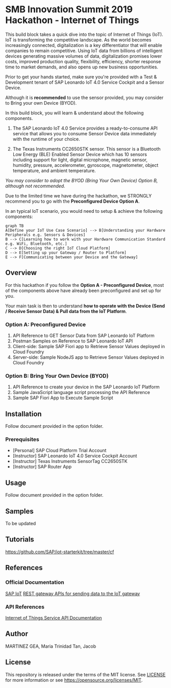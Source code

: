 # SMB Innovation Summit 2019 Hackathon - Internet of Things
This build block takes a quick dive into the topic of Internet of Things (IoT). IoT is transforming the competitive landscape. As the world becomes increasingly connected, digitalization is a key differentiator that will enable companies to remain competitive. Using IoT data from billions of intelligent devices generating massive volumes of data, digitalization promises lower costs, improved production quality, flexibility, efficiency, shorter response time to market demands, and also opens up new business opportunities.

Prior to get your hands started, make sure you're provided with a Test & Development tenant of SAP Leonardo IoT 4.0 Service Cockpit and a Sensor Device.

Although it is **recommended** to use the sensor provided, you may consider to Bring your own Device (BYOD).

In this build block, you will learn & understand about the following components.

1. The SAP Leonardo IoT 4.0 Service provides a ready-to-consume API service that allows you to consume Sensor Device data immediately with the runtime of your choice.

2. The Texas Instruments CC2650STK sensor. This sensor is a Bluetooth Low Energy (BLE) Enabled Sensor Device which has 10 sensors including support for light, digital microphone, magnetic sensor, humidity, pressure, accelerometer, gyroscope, magnetometer, object temperature, and ambient temperature.

*You may consider to adopt the BYOD (Bring Your Own Device) Option B, although not recommended.*

Due to the limited time we have during the hackathon, we STRONGLY recommend you to go with the **Preconfigured Device Option A**.

In an typical IoT scenario, you would need to setup & achieve the following components:
```mermaid
graph TB
A[Define your IoT Use Case Scenario] --> B[Understanding your Hardware Peripherals e.g. Sensors & Devices]
B --> C[Learning how to work with your Hardware Communication Standard e.g. WiFi, Bluetooth, etc.]
C --> D[Choosing the right IoT Cloud Platform]
D --> E[Setting up your Gateway / Router to Platform]
E --> F[Communicating between your Device and the Gateway]
```

## Overview
For this hackathon if you follow the **Option A - Preconfigured Device**, most of the components above have already been preconfigured and set up for you.

Your main task is then to understand **how to operate with the Device (Send / Receive Sensor Data) & Pull data from the IoT Platform**.

### Option A: Preconfigured Device
1. API Reference to GET Sensor Data from SAP Leonardo IoT Platform
2. Postman Samples on Reference to SAP Leonardo IoT API
2. Client-side: Sample SAP Fiori app to Retrieve Sensor Values deployed in Cloud Foundry
3. Server-side: Sample NodeJS app to Retrieve Sensor Values deployed in Cloud Foundry

### Option B: Bring Your Own Device (BYOD)
1. API Reference to create your device in the SAP Leonardo IoT Platform
2. Sample JavaScript language script processing the API Reference
3. Sample SAP Fiori App to Execute Sample Script

## Installation
Follow document  provided in the option folder. 

### Prerequisites
- [Personal] SAP Cloud Platform Trial Account
- [Instructor] SAP Leonardo IoT 4.0 Service Cockpit Account
- [Instructor] Texas Instruments SensorTag CC2650STK
- [Instructor] SAP Router App

## Usage
Follow document provided in the option folder. 

## Samples
To be updated

## Tutorials
https://github.com/SAP/iot-starterkit/tree/master/cf

## References
### Official Documentation
[SAP IoT](https://help.sap.com/viewer/product/SAP_CP_IOT_CF/Cloud/en-US) 
[REST gateway APIs for sending data to the IoT gateway](https://help.sap.com/viewer/d5f07bf9e1d646959a006f98d4cce321/Cloud/en-US)

### API References
[Internet of Things Service API Documentation](https://trial.canary.cp.iot.sap/iot/core/api/v1/doc/)

## Author
MARTINEZ GEA, Maria Trinidad
Tan, Jacob

## License
This repository is released under the terms of the MIT license.
See [LICENSE](https://github.com/B1SA/hackathon/blob/master/LICENSE) for more information or see https://opensource.org/licenses/MIT.
